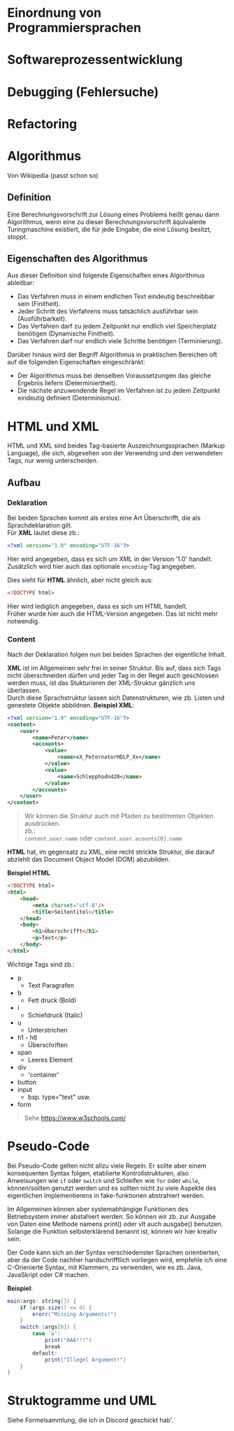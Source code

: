 # Einordnung von Programmiersprachen
# Softwareprozessentwicklung
# Debugging (Fehlersuche)
# Refactoring 
# Algorithmus
Von Wikipedia (passt schon so)

## Definition 
Eine Berechnungsvorschrift zur Lösung eines Problems heißt genau dann Algorithmus, wenn eine zu dieser Berechnungsvorschrift äquivalente Turingmaschine existiert, die für jede Eingabe, die eine Lösung besitzt, stoppt.

## Eigenschaften des Algorithmus
Aus dieser Definition sind folgende Eigenschaften eines Algorithmus ableitbar:

- Das Verfahren muss in einem endlichen Text eindeutig beschreibbar sein (Finitheit).
- Jeder Schritt des Verfahrens muss tatsächlich ausführbar sein (Ausführbarkeit).
- Das Verfahren darf zu jedem Zeitpunkt nur endlich viel Speicherplatz benötigen (Dynamische Finitheit).
- Das Verfahren darf nur endlich viele Schritte benötigen (Terminierung).

Darüber hinaus wird der Begriff Algorithmus in praktischen Bereichen oft auf die folgenden Eigenschaften eingeschränkt:

- Der Algorithmus muss bei denselben Voraussetzungen das gleiche Ergebnis liefern (Determiniertheit).
- Die nächste anzuwendende Regel im Verfahren ist zu jedem Zeitpunkt eindeutig definiert (Determinismus).
# HTML und XML
HTML und XML sind beides Tag-basierte Auszeichnungssprachen (Markup Language), die sich, abgesehen von der Verwendng und den verwendeten Tags, nur wenig unterscheiden.  

## Aufbau
### Deklaration
Bei beiden Sprachen kommt als erstes eine Art Überschrifft, die als Sprachdeklaration gilt.  
Für __XML__ lautet diese zb.:  
```XML
<?xml version="1.0" encoding="UTF-16"?>
```
Hier wird angegeben, dass es sich um XML in der Version '1.0' handelt. Zusätzlich wird hier auch das optionale `encoding`-Tag angegeben. 

Dies sieht für __HTML__ ähnlich, aber nicht gleich aus: 
```HTML
<!DOCTYPE html>
```
Hier wird lediglich angegeben, dass es sich um HTML handelt.  
Früher wurde hier auch die HTML-Version angegeben. Das ist nicht mehr notwendig.

### Content
Nach der Deklaration folgen nun bei beiden Sprachen der eigentliche Inhalt.  

__XML__ ist im Allgemeinen sehr frei in seiner Struktur. Bis auf, dass sich Tags nicht überschneiden dürfen und jeder Tag in der Regel auch geschlossen werden muss, ist das Stukturieren der XML-Struktur gänzlich uns überlassen.  
Durch diese Sprachstruktur lassen sich Datenstrukturen, wie zb. Listen und genestete Objekte abbildnen. 
__Beispiel XML__:  
```XML
<?xml version="1.0" encoding="UTF-16"?>
<content>
    <user>
        <name>Peter</name>
        <accounts>
        	<value>
                <name>xX_PeternatorHDLP_Xx</name>
            </value>
            <value>
                <name>Schlepphodn420</name>
            </value>
        </accounts>
    </user>
</content>
```
> Wir können die Struktur auch mit Pfaden zu bestimmten Objekten ausdrücken.  
> zb.:  
> `content.user.name` 
> oder
> `content.user.acounts[0].name`

__HTML__ hat, im gegensatz zu XML, eine recht strickte Struktur, die darauf abziehlt das Document Object Model (DOM) abzubilden.  

__Beispiel HTML__
```HTML
<!DOCTYPE html>
<html>
    <head>
        <meta charset="utf-8"/>
        <title>Seitentitel</title>
    </head>
    <body>
        <h1>Überschrifft</h1>
        <p>Text</p>
    </body>
</html>
```
Wichtige Tags sind zb.:
- p 
  - Text Paragrafen
- b 
  - Fett druck (Bold)
- i
  - Schiefdruck (Italic)
- u
  - Unterstrichen 
- h1 - h6
  - Überschriften
- span 
  - Leeres Element
- div
  - 'container'
- button
- input
  - bsp. type="text" usw.
- form
> Sehe https://www.w3schools.com/

# Pseudo-Code
Bei Pseudo-Code gelten nicht allzu viele Regeln. Er sollte aber einem konsequenten Syntax folgen, etablierte Kontrollstrukturen, also Anweisungen wie `if` oder `switch` und Schleifen wie `for` oder `while`, können/sollten genutzt werden und es sollten nicht zu viele Aspekte des eigentlichen Implementierens in fake-funktionen abstrahiert werden.  

Im Allgemeinen können aber systemabhängige Funktionen des Betriebsystem immer abstahiert werden. So können wir zb. zur Ausgabe von Daten eine Methode namens print() oder vlt auch ausgabe() benutzen. Solange die Funktion selbsterklärend benannt ist, können wir hier kreativ sein.  

Der Code kann sich an der Syntax verschiedenster Sprachen orientierten, aber da der Code nachher handschrifftlich vorliegen wird, empfehle ich eine C-Orienierte Syntax, mit Klammern, zu verwenden, wie es zb. Java, JavaSkript oder C# machen. 

__Beispiel__:
```Scala
main(args: string[]) {
    if (args.size() <= 0) {
        erorr("Missing Arguments!")
    } 
    switch (args[0]) {
        case 'a': 
            print("AAA!!!")
            break
        default:
            print("Illegel Argument!")
    }
}
```
# Struktogramme und UML
Siehe Formelsammlung, die ich in Discord geschickt hab'.
